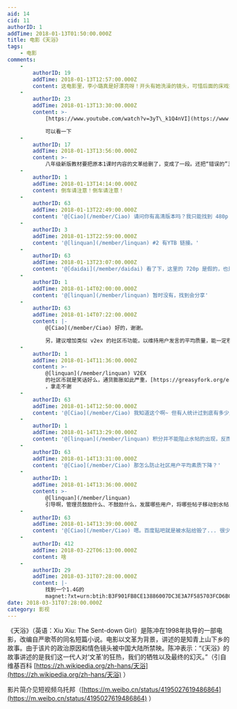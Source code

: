 ```yaml
---
aid: 14
cid: 11
authorID: 1
addTime: 2018-01-13T01:50:00.000Z
title: 电影《天浴》
tags:
    - 电影
comments:
    -
        authorID: 19
        addTime: 2018-01-13T12:57:00.000Z
        content: 这电影里，李小璐真是好漂亮呀！开头有她洗澡的镜头，可惜后面的床戏据说是替身演的。
    -
        authorID: 23
        addTime: 2018-01-13T13:30:00.000Z
        content: >-
            [https://www.youtube.com/watch?v=3yT\_k1Q4nVI](https://www.youtube.com/watch?v=3yT_k1Q4nVI)  

            可以看一下
    -
        authorID: 17
        addTime: 2018-01-13T13:56:00.000Z
        content: >-
            八年级新版教材要把原本1课时内容的文革给删了，变成了一段。还把“错误的”三个字删除了，联想到去年著名的当代历史小说《夹边沟纪事》被禁的事。看来赵家老爷们是铁了心要把这段血债洗白
    -
        authorID: 1
        addTime: 2018-01-13T14:14:00.000Z
        content: 倒车请注意！倒车请注意！
    -
        authorID: 63
        addTime: 2018-01-13T22:49:00.000Z
        content: '@[Ciao](/member/Ciao) 请问你有高清版本吗？我只能找到 480p 的版本'
    -
        authorID: 3
        addTime: 2018-01-13T22:59:00.000Z
        content: '@[linquan](/member/linquan) #2 有YTB 链接。'
    -
        authorID: 63
        addTime: 2018-01-13T23:07:00.000Z
        content: '@[daidai](/member/daidai) 看了下，这里的 720p 是假的，也是 600+ MB'
    -
        authorID: 1
        addTime: 2018-01-14T02:00:00.000Z
        content: '@[linquan](/member/linquan) 暂时没有，找到会分享'
    -
        authorID: 63
        addTime: 2018-01-14T07:22:00.000Z
        content: |-
            @[Ciao](/member/Ciao) 好的，谢谢。

            另，建议增加类似 v2ex 的社区币功能，以维持用户发言的平均质量，能一定程度的禁水。
    -
        authorID: 1
        addTime: 2018-01-14T11:36:00.000Z
        content: >-
            @[linquan](/member/linquan) V2EX
            的社区币就是笑话好么，通货膨胀如此严重，[https://greasyfork.org/en/scripts/3452-V2EX增强插件](https://greasyfork.org/en/scripts/3452-V2EX增强插件)
            ，拿走不谢
    -
        authorID: 63
        addTime: 2018-01-14T12:50:00.000Z
        content: '@[Ciao](/member/Ciao) 我知道这个啊~ 但有人统计过到底有多少人在用吗？或者直白来说，有总比没有好。'
    -
        authorID: 1
        addTime: 2018-01-14T13:29:00.000Z
        content: '@[linquan](/member/linquan) 积分并不能阻止水帖的出现，反而会有许多震惊体的帖子赚积分。'
    -
        authorID: 63
        addTime: 2018-01-14T13:31:00.000Z
        content: '@[Ciao](/member/Ciao) 那怎么防止社区用户平均素质下降？'
    -
        authorID: 1
        addTime: 2018-01-14T13:36:00.000Z
        content: >-
            @[linquan](/member/linquan)
            引导啊，管理员鼓励什么、不鼓励什么，发展哪些用户，将哪些帖子移动到水帖，慢慢就会有潜移默化的影响。积分那是百度腾讯才干的事情。
    -
        authorID: 63
        addTime: 2018-01-14T13:39:00.000Z
        content: '@[Ciao](/member/Ciao) 嗯。百度贴吧就是被水贴给毁了... 很少有人认真回复帖子，什么“帮顶”，“路过”之类的...'
    -
        authorID: 412
        addTime: 2018-03-22T06:13:00.000Z
        content: 啥
    -
        authorID: 29
        addTime: 2018-03-31T07:28:00.000Z
        content: |-
            找到一个1.4G的  
            magnet:?xt=urn:btih:B3F901FB8CE13886007DC3E3A7F585703FCD6BCD
date: 2018-03-31T07:28:00.000Z
category: 影视
---
```


《天浴》（英语：Xiu Xiu: The Sent-down Girl）是陈冲在1998年执导的一部电影，改编自严歌苓的同名短篇小说。电影以文革为背景，讲述的是知青上山下乡的故事。由于该片的政治原因和情色镜头被中国大陆所禁映。陈冲表示：“《天浴》的故事讲述的是我们这一代人对‘文革’的狂热，我们的牺牲以及最终的幻灭。”（引自维基百科 [https://zh.wikipedia.org/zh-hans/天浴](https://zh.wikipedia.org/zh-hans/天浴) ）

影片简介见短视频乌托邦（[https://m.weibo.cn/status/4195027619486864](https://m.weibo.cn/status/4195027619486864) ）

